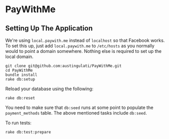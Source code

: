 PayWithMe
=========

Setting Up The Application
--------------------------

We're using `local.paywith.me` instead of `localhost` so that Facebook works. To set this up, just add `local.paywith.me` to `/etc/hosts` as you normally would to point a domain somewhere. Nothing else is required to set up the local domain.

````
git clone git@github.com:austingulati/PayWithMe.git
cd PayWithMe
bundle install
rake db:setup
````

Reload your database using the following:

````
rake db:reset
````

You need to make sure that `db:seed` runs at some point to populate the `payment_methods` table. The above mentioned tasks include `db:seed`.

To run tests:

````
rake db:test:prepare
````

